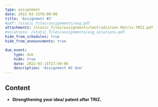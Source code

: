 ```yaml
---
type: assignment
date: 2022-03-15T8:00:00
title: 'Assignment #2'
#pdf: /static_files/assignments/asg.pdf
attachment1: /static_files/assignments/Contradiction Matrix-TRIZ.pdf
#solutions: /static_files/assignments/asg_solutions.pdf
hide_from_schedules: true
hide_from_announcments: true

due_event: 
    type: due
    hide: true
    date: 2022-03-15T23:59:00
    description: 'Assignment #2 due'
---
```

## Content
- **Strengthening your idea/ patent after TRIZ.**


